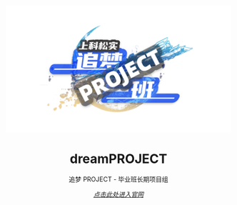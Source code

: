 <div align="center">

![logo](./img/zmyblogo.png)

# dreamPROJECT

追梦 PROJECT - 毕业班长期项目组

*[点击此处进入官网](./website/index)*

</div>